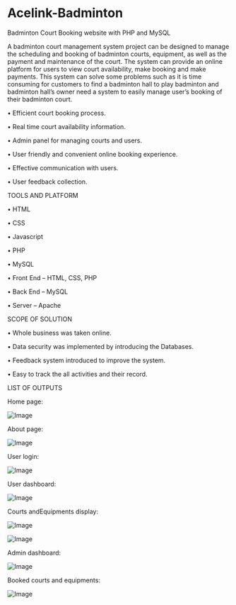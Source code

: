 # Acelink-Badminton
Badminton Court Booking website with PHP and MySQL


A badminton court management system project can be designed to manage the scheduling and booking of badminton courts, equipment, as well as the payment and maintenance of the court. The system can provide an online platform for users to view court availability, make booking and make payments. This system can solve some problems such as it is time consuming for customers to find a badminton hall to play badminton and badminton hall’s owner need a system to easily manage user’s booking of their badminton court. 


•	Efficient court booking process.

•	Real time court availability information.

•	Admin panel for managing courts and users.

•	User friendly and convenient online booking experience. 

•	Effective communication with users.

•	User feedback collection.


TOOLS AND PLATFORM

• HTML

• CSS

• Javascript

• PHP

• MySQL

•	Front End – HTML, CSS, PHP  

•	Back End – MySQL 

•	Server – Apache 



SCOPE OF SOLUTION

•	Whole business was taken online.

•	Data security was implemented by introducing the Databases.

•	Feedback system introduced to improve the system.

•	Easy to track the all activities and their record.




LIST OF OUTPUTS

Home page:

![Image](https://github.com/user-attachments/assets/655704d3-c899-4def-8af5-8533db5c6f59)

About page:

![Image](https://github.com/user-attachments/assets/ee3de5f3-eb3e-4fdd-a03c-c52627255cf3)

User login:

![Image](https://github.com/user-attachments/assets/ba539802-897c-4cd9-9d5c-5debd9ff51f1)

User dashboard:

![Image](https://github.com/user-attachments/assets/1f6d98a3-33fa-4821-8269-24af3bd760c1)

Courts andEquipments display:

![Image](https://github.com/user-attachments/assets/81982e10-ee9f-4e63-96d9-456d86d232cd)

![Image](https://github.com/user-attachments/assets/3d86e94d-b5fc-4ab4-8618-7f40fb8ca19b)

Admin dashboard:

![Image](https://github.com/user-attachments/assets/7d33ee44-a733-4e2c-94c4-04f8f305e2f4)

Booked courts and equipments:

![Image](https://github.com/user-attachments/assets/89b9da04-9629-4442-a97c-44bf80c6f8dd)
